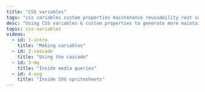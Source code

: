 ```yaml
---
title: "CSS variables"
tags: "css variables custom properties maintenance reusuability root var colours fonts"
desc: "Using CSS variables & custom properties to generate more maintainable colour and font systems."
topic: css-variables
videos:
  - id: 1-intro
    title: "Making variables"
  - id: 2-cascade
    title: "Using the cascade"
  - id: 3-mq
    title: "Inside media queries"
  - id: 4-svg
    title: "Inside SVG spritesheets"
---
```

